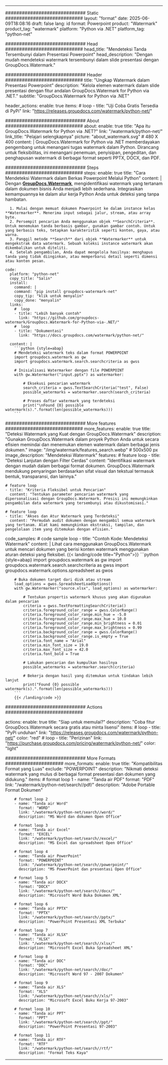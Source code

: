 
---
############################# Static ############################
layout: "format"
date:  2025-06-09T18:08:16
draft: false
lang: id
format: Powerpoint
product: "Watermark"
product_tag: "watermark"
platform: "Python via .NET"
platform_tag: "python-net"

############################# Head ############################
head_title: "Mendeteksi Tanda Tersembunyi dalam Presentasi Powerpoint"
head_description: "Dengan mudah mendeteksi watermark tersembunyi dalam slide presentasi dengan GroupDocs.Watermark."

############################# Header ############################
title: "Ungkap Watermark dalam Presentasi Powerpoint" 
description: "Kelola elemen watermark dalam slide presentasi dengan fitur andalan GroupDocs.Watermark for Python via .NET."
subtitle: "GroupDocs.Watermark for Python via .NET" 

header_actions:
  enable: true
  items:
    #  loop
    - title: "Uji Coba Gratis Tersedia di PyPi"
      link: "https://releases.groupdocs.com/watermark/python-net/"
      
############################# About ############################
about:
    enable: true
    title: "Apa itu GroupDocs.Watermark for Python via .NET?"
    link: "/watermark/python-net/"
    link_title: "Pelajari selengkapnya"
    picture: "about_watermark.svg" # 480 X 400
    content: |
       GroupDocs.Watermark for Python via .NET memberdayakan pengembang untuk menangani tugas watermark dalam Python. Dirancang untuk fleksibilitas, ini menangani penemuan, penyisipan, pengeditan, dan penghapusan watermark di berbagai format seperti PPTX, DOCX, dan PDF.

############################# Steps ############################
steps:
    enable: true
    title: "Cara Mendeteksi Watermark dalam Berkas Powerpoint Melalui Python"
    content: |
      Dengan **[GroupDocs.Watermark](https://products.groupdocs.com/watermark/python-net/)**, mengidentifikasi watermark yang tertanam dalam dokumen bisnis Anda menjadi lebih sederhana. Integrasikan kemampuannya ke dalam alur kerja Python Anda untuk deteksi yang tanpa hambatan.
      
      1. Mulai dengan memuat dokumen Powerpoint ke dalam instance kelas **Watermarker**. Menerima input sebagai jalur, stream, atau array byte.
      2. Persempit pencarian Anda menggunakan objek **SearchCriteria**. Untuk menemukan tanda berbasis gambar, gunakan gambar contoh. Untuk yang berbasis teks, tetapkan karakteristik seperti konten, gaya, atau warna.
      3. Panggil metode **Search** dari objek **Watermarker** untuk mengekstrak data watermark. Sebuah koleksi instance watermark akan dikembalikan untuk diteliti.
      4. Setelah pengambilan, Anda dapat mengelola hasilnya: menghapus tanda yang tidak diinginkan, atau memperbarui detail seperti dimensi atau konten pesan.
   
    code:
      platform: "python-net"
      copy_title: "Salin"
      install:
        command: |
        command: "pip install groupdocs-watermark-net"
        copy_tip: "klik untuk menyalin"
        copy_done: "menyalin"
      links:
        #  loop
        - title: "Lebih banyak contoh"
          link: "https://github.com/groupdocs-watermark/GroupDocs.Watermark-for-Python-via-.NET/"
        #  loop
        - title: "Dokumentasi"
          link: "https://docs.groupdocs.com/watermark/python-net/"
          
      content: |
        ```python {style=abap}
        # Mendeteksi watermark teks dalam format POWERPOINT
        import groupdocs.watermark as gw
        import groupdocs.watermark.search.searchcriteria as gwss

        # Inisialisasi Watermarker dengan file POWERPOINT
        with gw.Watermarker("input.pptx") as watermarker:

            # Eksekusi pencarian watermark
            search_criteria = gwss.TextSearchCriteria("test", False)
            possible_watermarks = watermarker.search(search_criteria)

            # Proses daftar watermark yang terdeteksi
            print("\nFound {0} possible watermark(s).".format(len(possible_watermarks)))
        ```            

############################# More features ############################
more_features:
  enable: true
  title: "Deteksi Watermark yang Kuat dengan GroupDocs.Watermark"
  description: "Gunakan GroupDocs.Watermark dalam proyek Python Anda untuk secara efisien memindai dan menemukan elemen watermark dalam berbagai jenis dokumen."
  image: "/img/watermark/features_search.webp" # 500x500 px
  image_description: "Mendeteksi Watermark"
  features:
    # feature loop
    - title: "Deteksi Lanjutan dengan Filter Cerdas"
      content: "Identifikasi watermark dengan mudah dalam berbagai format dokumen. GroupDocs.Watermark mendukung penyaringan berdasarkan sifat visual dan tekstual termasuk bentuk, transparansi, dan lainnya."

    # feature loop
    - title: "Kriteria Fleksibel untuk Pencarian"
      content: "Tentukan parameter pencarian watermark yang dipersonalisasi dengan GroupDocs.Watermark. Presisi ini memungkinkan pengambilan data watermark yang tersembunyi atau dikustomisasi."

    # feature loop
    - title: "Akses dan Atur Watermark yang Terdeteksi"
      content: "Permudah audit dokumen dengan mengambil semua watermark yang tertanam. Alat kami memungkinkan ekstraksi, tampilan, dan pengelolaan item yang ditemukan dengan efisien."
      
  code_samples:
    # code sample loop
    - title: "Contoh Kode: Mendeteksi Watermark"
      content: |
        Lihat cara menggunakan GroupDocs.Watermark untuk mencari dokumen yang berisi konten watermark menggunakan aturan deteksi yang fleksibel.
        {{< landing/code title="Python">}}
        ```python {style=abap}
        import groupdocs.watermark as gw
        import groupdocs.watermark.search.searchcriteria as gwss
        import groupdocs.watermark.options.spreadsheet as gwos

        # Buka dokumen target dari disk atau stream
        load_options = gwos.SpreadsheetLoadOptions()
        with gw.Watermarker("source.xlsx", load_options) as watermarker:

            # Tentukan propertis watermark khusus yang akan digunakan dalam pencarian
            criteria = gwss.TextFormattingSearchCriteria()
            criteria.foreground_color_range = gwss.ColorRange()
            criteria.foreground_color_range.min_hue = -5.0
            criteria.foreground_color_range.max_hue = 10.0
            criteria.foreground_color_range.min_brightness = 0.01
            criteria.foreground_color_range.max_brightness = 0.99
            criteria.background_color_range = gwss.ColorRange()
            criteria.background_color_range.is_empty = True
            criteria.font_name = "Arial"
            criteria.min_font_size = 19.0
            criteria.max_font_size = 42.0
            criteria.font_bold = True

            # Lakukan pencarian dan kumpulkan hasilnya
            possible_watermarks = watermarker.search(criteria)

            # Bekerja dengan hasil yang ditemukan untuk tindakan lebih lanjut
            print("Found {0} possible watermark(s).".format(len(possible_watermarks)))
        ```
        {{< /landing/code >}}


############################# Actions ############################

actions:
  enable: true
  title: "Siap untuk memulai?"
  description: "Coba fitur GroupDocs.Watermark secara gratis atau minta lisensi"
  items:
    #  loop
    - title: "PyPi unduhan"
      link: "https://releases.groupdocs.com/watermark/python-net/"
      color: "red"
        #  loop
    - title: "Perizinan"
      link: "https://purchase.groupdocs.com/pricing/watermark/python-net/"
      color: "light"


############################# More Formats #####################
more_formats:
    enable: true
    title: "Kompatibilitas Format yang Luas"
    exclude: "POWERPOINT"
    description: "Nikmati deteksi watermark yang mulus di berbagai format presentasi dan dokumen yang didukung."
    items: 
        # format loop 1
        - name: "Tanda air PDF"
          format: "PDF"
          link: "/watermark/python-net/search//pdf/"
          description: "Adobe Portable Format Dokumen"

        # format loop 2
        - name: "Tanda air Word"
          format: "WORD"
          link: "/watermark/python-net/search//word/"
          description: "MS Word dan dokumen Open Office"
          
        # format loop 3
        - name: "Tanda air Excel"
          format: "EXCEL"
          link: "/watermark/python-net/search//excel/"
          description: "MS Excel dan spreadsheet Open Office"

        # format loop 4
        - name: "Tanda air PowerPoint"
          format: "POWERPOINT"
          link: "/watermark/python-net/search//powerpoint/"
          description: "MS PowerPoint dan presentasi Open Office"

        # format loop 5
        - name: "Tanda air DOCX"
          format: "DOCX"
          link: "/watermark/python-net/search//docx/"
          description: "Microsoft Word Buka Dokumen XML"
          
        # format loop 6
        - name: "Tanda air PPTX"
          format: "PPTX"
          link: "/watermark/python-net/search//pptx/"
          description: "PowerPoint Presentasi XML Terbuka"
          
        # format loop 7
        - name: "Tanda air XLSX"
          format: "XLSX"
          link: "/watermark/python-net/search//xlsx/"
          description: "Microsoft Excel Buka Spreadsheet XML"

        # format loop 8
        - name: "Tanda air DOC"
          format: "DOC"
          link: "/watermark/python-net/search//doc/"
          description: "Microsoft Word 97 - 2007 Dokumen"

        # format loop 9
        - name: "Tanda air XLS"
          format: "XLS"
          link: "/watermark/python-net/search//xls/"
          description: "Microsoft Excel Buku Kerja 97-2003"

        # format loop 10
        - name: "Tanda air PPT"
          format: "PPT"
          link: "/watermark/python-net/search//ppt/"
          description: "PowerPoint Presentasi 97-2003"

        # format loop 11
        - name: "Tanda air RTF"
          format: "RTF"
          link: "/watermark/python-net/search//rtf/"
          description: "Format Teks Kaya"

---